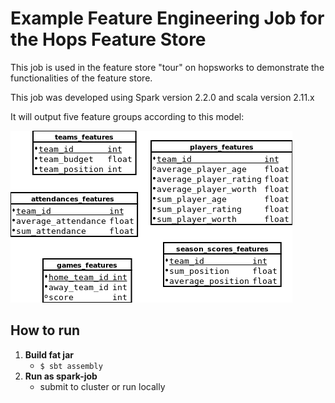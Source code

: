 # Example Feature Engineering Job for the Hops Feature Store

This job is used in the feature store "tour" on hopsworks to demonstrate the functionalities of the feature store.

This job was developed using Spark version 2.2.0 and scala version 2.11.x

It will output five feature groups according to this model:

![model](./model.png "Model")

## How to run

1. **Build fat jar**
   - `$ sbt assembly`
2. **Run as spark-job**
   - submit to cluster or run locally

